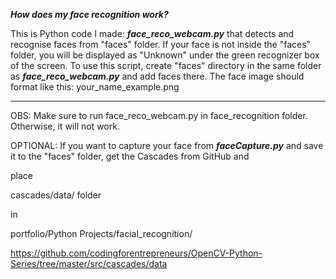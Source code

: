 ***How does my face recognition work?***

This is Python code I made: ***face_reco_webcam.py*** that detects and recognise faces from "faces" folder. If your face is not inside the "faces" folder, you will be displayed as "Unknown" under the green recognizer box of the screen. To use this script, create "faces" directory in the same folder as ***face_reco_webcam.py*** and add faces there. The face image should format like this: your_name_example.png


-----------------------------------------------------------------------------------------------------------------------------------------------------------
OBS: Make sure to run face_reco_webcam.py in face_recognition folder. Otherwise, it will not work.

OPTIONAL: If you want to capture your face from ***faceCapture.py*** and save it to the "faces" folder, get the Cascades from GitHub and 

place 

cascades/data/ folder

in 

portfolio/Python Projects/facial_recognition/ 

https://github.com/codingforentrepreneurs/OpenCV-Python-Series/tree/master/src/cascades/data
